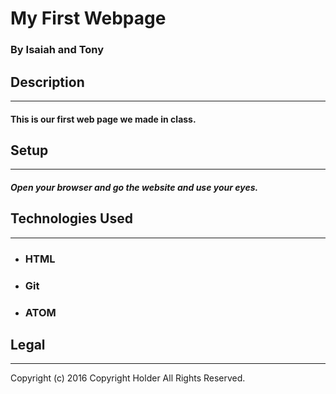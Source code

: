 # My First Webpage
### By Isaiah and Tony
## Description
------------------------------------
#### This is our first web page we made in class.

## Setup
------------------------------------
##### Open your browser and go the website and use your eyes.

## Technologies Used
------------------------------------
* ###  HTML
* ###  Git
* ###  ATOM


## Legal
______________________________
Copyright (c) 2016 Copyright Holder All Rights Reserved.
